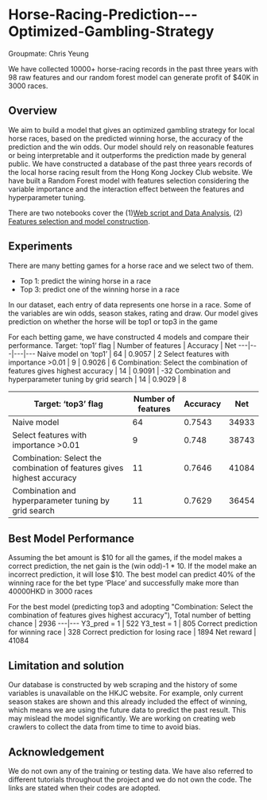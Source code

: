 # Horse-Racing-Prediction---Optimized-Gambling-Strategy
Groupmate: Chris Yeung

We have collected 10000+ horse-racing records in the past three years with 98 raw features and our random forest model can generate profit of $40K in 3000 races.

## Overview
We aim to build a model that gives an optimized gambling strategy for local horse races, based on the predicted winning horse, the accuracy of the prediction and the win odds. Our model should rely on reasonable features or being interpretable and it outperforms the prediction made by general public. We have constructed a database of the past three years records of the local horse racing result from the Hong Kong Jockey Club website. We have built a Random Forest model with features selection considering the variable importance and the interaction effect between the features and hyperparameter tuning.

There are two notebooks cover the (1)[Web script and Data Analysis](https://github.com/Christy-Lo/Horse-Racing-Prediction---Optimized-Gambling-Strategy/blob/main/Web%20scrap%20and%20EDA.ipynb), (2) [Features selection and model construction](https://github.com/Christy-Lo/Horse-Racing-Prediction---Optimized-Gambling-Strategy/blob/main/Feature%20selection%20and%20model%20comparison.ipynb).

## Experiments
There are many betting games for a horse race and we select two of them.
- Top 1: predict the wining horse in a race
- Top 3: predict one of the winning horse in a race

In our dataset, each entry of data represents one horse in a race. Some of the variables are win odds, season stakes, rating and draw. Our model gives prediction on whether the horse will be top1 or top3 in the game

For each betting game, we have constructed 4 models and compare their performance.
Target: ‘top1’ flag | Number of features | Accuracy | Net
---|---|---|---
Naive model on ‘top1’ | 64 | 0.9057 | 2
Select features with importance >0.01 | 9 | 0.9026 | 6
Combination: Select the combination of features gives highest accuracy | 14 | 0.9091 | -32
Combination and hyperparameter tuning by grid search | 14 | 0.9029 | 8

Target: ‘top3’ flag | Number of features | Accuracy | Net
---|---|---|---
Naive model  | 64 | 0.7543 | 34933
Select features with importance >0.01 | 9 | 0.748 | 38743
Combination: Select the combination of features gives highest accuracy | 11 | 0.7646 | 41084
Combination and hyperparameter tuning by grid search | 11 | 0.7629 | 36454

## Best Model Performance
Assuming the bet amount is $10 for all the games, if the model makes a correct prediction, the net gain is the (win odd)-1 * 10. If the model make an incorrect prediction, it will lose $10. The best model can predict 40% of the winning race for the bet type ‘Place’ and successfully make more than 40000HKD in 3000 races

For the best model (predicting top3 and adopting "Combination: Select the combination of features gives highest accuracy"),
Total number of betting chance | 2936
---|---
Y3_pred = 1 | 522
Y3_test = 1 | 805
Correct prediction for winning race | 328
Correct prediction for losing race | 1894
Net reward | 41084

## Limitation and solution
Our database is constructed by web scraping and the history of some variables is unavailable on the HKJC website. For example, only current season stakes are shown and this already included the effect of winning, which means we are using the future data to predict the past result. This may mislead the model significantly. We are working on creating web crawlers to collect the data from time to time to avoid bias.

## Acknowledgement
We do not own any of the training or testing data. We have also referred to different tutorials throughout the project and we do not own the code. The links are stated when their codes are adopted.
